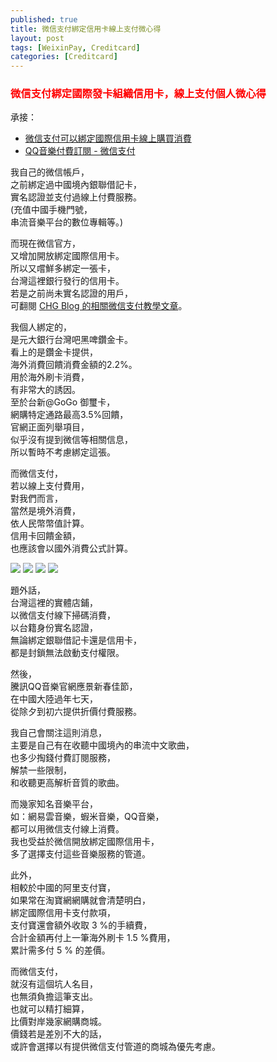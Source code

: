 ```yaml
---
published: true 
title: 微信支付綁定信用卡線上支付微心得
layout: post 
tags: [WeixinPay, Creditcard] 
categories: [Creditcard] 
--- 
```


### <font color="red">微信支付綁定國際發卡組織信用卡，線上支付個人微心得</font> 

承接：

* [微信支付可以綁定國際信用卡線上購買消費][2]
* [QQ音樂付費訂閱 - 微信支付][3]

我自己的微信帳戶，  
之前綁定過中國境內銀聯借記卡，  
實名認證並支付過線上付費服務。  
(充值中國手機門號，  
串流音樂平台的數位專輯等。)  
  
而現在微信官方，  
又增加開放綁定國際信用卡。  
所以又嚐鮮多綁定一張卡，  
台灣這裡銀行發行的信用卡。  
若是之前尚未實名認證的用戶，  
可翻閱 [CHG Blog 的相關微信支付教學文章][1]。

我個人綁定的，  
是元大銀行台灣吧黑啤鑽金卡。  
看上的是鑽金卡提供，  
海外消費回饋消費金額的2.2%。  
用於海外刷卡消費，  
有非常大的誘因。  
至於台新@GoGo 御璽卡，  
網購特定通路最高3.5%回饋，  
官網正面列舉項目，  
似乎沒有提到微信等相關信息，  
所以暫時不考慮綁定這張。  
  
而微信支付，  
若以線上支付費用，  
對我們而言，  
當然是境外消費，  
依人民幣幣值計算。  
信用卡回饋金額，  
也應該會以國外消費公式計算。  

<div id="lightgallery" class="owl-carousel owl-theme">
<picture>
<source type="image/webp" srcset="https://res.cloudinary.com/shengshampoo/image/upload/s--F94jmQrR--/v1519057823/Screenshot_2018-02-16-11-50-56-568_com.tencent.mm-fs8a_l5rnaf.webp">
<img class="responsively-lazy responsively-lazy-300" src="https://res.cloudinary.com/shengshampoo/image/upload/s--ORNjtLQa--/v1519057823/Screenshot_2018-02-16-11-50-56-568_com.tencent.mm-fs8a_ztn84d.png" srcset="data:image/gif;base64,R0lGODlhAQABAIAAAP///////yH5BAEKAAEALAAAAAABAAEAAAICTAEAOw==">
</picture>
<picture>
<source type="image/webp" srcset="https://res.cloudinary.com/shengshampoo/image/upload/s--5dIp7jNo--/v1519057823/Screenshot_2018-02-16-11-53-41-568_com.tencent.mm-fs8a_ovaaic.webp">
<img class="responsively-lazy responsively-lazy-300" src="https://res.cloudinary.com/shengshampoo/image/upload/s--KdUdWNre--/v1519057823/Screenshot_2018-02-16-11-53-41-568_com.tencent.mm-fs8a_aagihp.png" srcset="data:image/gif;base64,R0lGODlhAQABAIAAAP///////yH5BAEKAAEALAAAAAABAAEAAAICTAEAOw==">
</picture>
<picture>
<source type="image/webp" srcset="https://res.cloudinary.com/shengshampoo/image/upload/s--N7YB4E1b--/v1519004857/Screenshot_2018-02-19-09-03-09-029_com.tencent.mm-fs8a_bnlzi1.webp">
<img class="responsively-lazy responsively-lazy-300" src="https://res.cloudinary.com/shengshampoo/image/upload/s--NxNhQFtx--/v1519004857/Screenshot_2018-02-19-09-03-09-029_com.tencent.mm-fs8a_knxpn8.png" srcset="data:image/gif;base64,R0lGODlhAQABAIAAAP///////yH5BAEKAAEALAAAAAABAAEAAAICTAEAOw==">
</picture>
<picture>
<source type="image/webp" srcset="https://res.cloudinary.com/shengshampoo/image/upload/s--W_u_TAoz--/v1519004857/Screenshot_2018-02-19-09-05-33-857_com.tencent.mm-fs8a_zsq0j2.webp">
<img class="responsively-lazy responsively-lazy-300" src="https://res.cloudinary.com/shengshampoo/image/upload/s--hRpQd5JS--/v1519004857/Screenshot_2018-02-19-09-05-33-857_com.tencent.mm-fs8a_u9bn5r.png" srcset="data:image/gif;base64,R0lGODlhAQABAIAAAP///////yH5BAEKAAEALAAAAAABAAEAAAICTAEAOw==">
</picture>
</div>

題外話，  
台灣這裡的實體店鋪，  
以微信支付線下掃碼消費，  
以台籍身份實名認證，  
無論綁定銀聯借記卡還是信用卡，  
都是封鎖無法啟動支付權限。  
  
然後，  
騰訊QQ音樂官網應景新春佳節，  
在中國大陸過年七天，  
從除夕到初六提供折價付費服務。  
  
我自己會關注這則消息，  
主要是自己有在收聽中國境內的串流中文歌曲，  
也多少掏錢付費訂閱服務，  
解禁一些限制，  
和收聽更高解析音質的歌曲。  
  
而幾家知名音樂平台，  
如：網易雲音樂，蝦米音樂，QQ音樂，  
都可以用微信支付線上消費。  
我也受益於微信開放綁定國際信用卡，  
多了選擇支付這些音樂服務的管道。  
  
此外，  
相較於中國的阿里支付寶，  
如果常在淘寶網網購就會清楚明白，  
綁定國際信用卡支付款項，  
支付寶還會額外收取 3 %的手續費，  
合計金額再付上一筆海外刷卡 1.5 %費用，  
累計需多付 5 % 的差價。  
  
而微信支付，  
就沒有這個坑人名目，  
也無須負擔這筆支出。  
也就可以精打細算，  
比價對岸幾家網購商城。  
價錢若是差別不大的話，  
或許會選擇以有提供微信支付管道的商城為優先考慮。  

[1]: https://charlottehong.blogspot.tw/search/label/%E5%BE%AE%E4%BF%A1%E6%94%AF%E4%BB%98
[2]: https://shengshampoo.github.io/creditcard/2018/02/18/weixin-payment-bind-intl-creditcard.html
[3]: https://shengshampoo.github.io/headphone/2018/02/18/unionpay-weixin-pay-qq-music.html
